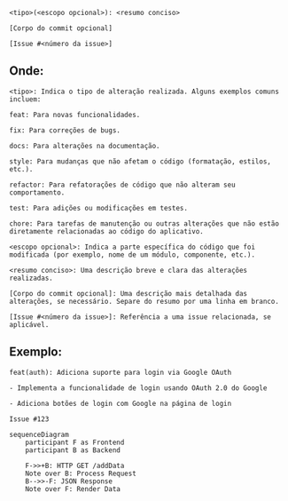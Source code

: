 ``<tipo>(<escopo opcional>): <resumo conciso>``

``[Corpo do commit opcional]``

``[Issue #<número da issue>]``

## Onde:

``<tipo>: Indica o tipo de alteração realizada. Alguns exemplos comuns incluem:``

``feat: Para novas funcionalidades.``

``fix: Para correções de bugs.``

``docs: Para alterações na documentação.``

``style: Para mudanças que não afetam o código (formatação, estilos, etc.).``

``refactor: Para refatorações de código que não alteram seu comportamento.``

``test: Para adições ou modificações em testes.``

``chore: Para tarefas de manutenção ou outras alterações que não estão diretamente relacionadas ao código do aplicativo.``

``<escopo opcional>: Indica a parte específica do código que foi modificada (por exemplo, nome de um módulo, componente, etc.).``

``<resumo conciso>: Uma descrição breve e clara das alterações realizadas.``

``[Corpo do commit opcional]: Uma descrição mais detalhada das alterações, se necessário. Separe do resumo por uma linha em branco.``

``[Issue #<número da issue>]: Referência a uma issue relacionada, se aplicável.``

## Exemplo:

``feat(auth): Adiciona suporte para login via Google OAuth``

``- Implementa a funcionalidade de login usando OAuth 2.0 do Google``

``- Adiciona botões de login com Google na página de login``

``Issue #123``

```mermaid
sequenceDiagram
    participant F as Frontend
    participant B as Backend

    F->>+B: HTTP GET /addData
    Note over B: Process Request
    B-->>-F: JSON Response
    Note over F: Render Data
```
